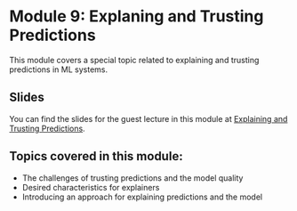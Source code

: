 
# Module 9: Explaning and Trusting Predictions

This module covers a special topic related to explaining and trusting predictions in ML systems.

## Slides

You can find the slides for the guest lecture in this module at [Explaining and Trusting Predictions](11_explaination_slides.pdf).


## Topics covered in this module:

- The challenges of trusting predictions and the model quality
- Desired characteristics for explainers
- Introducing an approach for explaining predictions and the model


